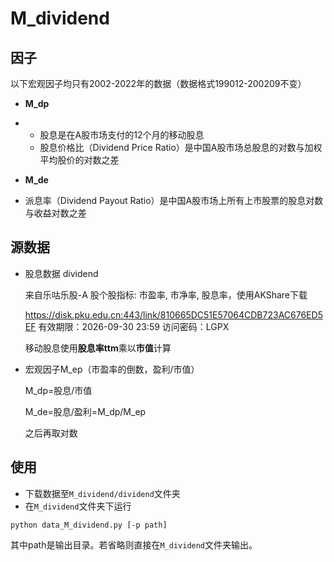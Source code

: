 # M_dividend

## 因子

以下宏观因子均只有2002-2022年的数据（数据格式199012-200209不变）

- **M_dp**

- - 股息是在A股市场支付的12个月的移动股息
  - 股息价格比（Dividend Price Ratio）是中国A股市场总股息的对数与加权平均股价的对数之差

- **M_de**

- 派息率（Dividend Payout Ratio）是中国A股市场上所有上市股票的股息对数与收益对数之差



## 源数据

- 股息数据 dividend

  来自乐咕乐股-A 股个股指标: 市盈率, 市净率, 股息率，使用AKShare下载

  https://disk.pku.edu.cn:443/link/810665DC51E57064CDB723AC676ED5EF 有效期限：2026-09-30 23:59 访问密码：LGPX
  
  移动股息使用**股息率ttm**乘以**市值**计算
  
  
  
- 宏观因子M_ep（市盈率的倒数，盈利/市值）

  M_dp=股息/市值

  M_de=股息/盈利=M_dp/M_ep

  之后再取对数

  


## 使用

- 下载数据至`M_dividend/dividend`文件夹
- 在`M_dividend`文件夹下运行

```
python data_M_dividend.py [-p path]
```

其中path是输出目录。若省略则直接在`M_dividend`文件夹输出。

